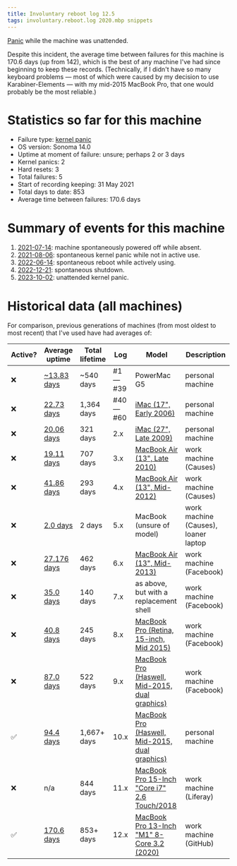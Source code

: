 ```yaml
---
title: Involuntary reboot log 12.5
tags: involuntary.reboot.log 2020.mbp snippets
---
```


[Panic](/wiki/Kernel_panic) while the machine was unattended.

Despite this incident, the average time between failures for this machine is 170.6 days (up from 142), which is the best of any machine I've had since beginning to keep these records. (Technically, if I didn't have so many keyboard problems — most of which were caused by my decision to use Karabiner-Elements — with my mid-2015 MacBook Pro, that one would probably be the most reliable.)

# Statistics so far for this machine

-   Failure type: [kernel panic](/wiki/Kernel_panic)
-   OS version: Sonoma 14.0
-   Uptime at moment of failure: unsure; perhaps 2 or 3 days
-   Kernel panics: 2
-   Hard resets: 3
-   Total failures: 5
-   Start of recording keeping: 31 May 2021
-   Total days to date: 853
-   Average time between failures: 170.6 days

# Summary of events for this machine

1. [2021-07-14](/snippets/1167): machine spontaneously powered off while absent.
1. [2021-08-06](/snippets/1168): spontaneous kernel panic while not in active use.
1. [2022-06-14](/snippets/1174): spontaneous reboot while actively using.
1. [2022-12-21](/snippets/1175): spontaneous shutdown.
1. [2023-10-02](/snippets/1177): unattended kernel panic.

# Historical data (all machines)

For comparison, previous generations of machines (from most oldest to most recent) that I've used have had averages of:

| Active? | Average uptime | Total lifetime | Log | Model | Description |
| --- | --- | --- | --- | --- | --- |
| ❌ | [~13.83 days](/blog/involuntary-reboot-log-39) | \~540 days | #1 &mdash; #39 | PowerMac G5 | personal machine |
| ❌ | [22.73 days](/blog/involuntary-reboot-log-60) | 1,364 days | #40 &mdash; #60 | [iMac (17", Early 2006)](http://www.everymac.com/systems/apple/imac/specs/imac_cd_1.83_17.html) | personal machine |
| ❌ | [20.06 days](/snippets/23) | 321 days | 2.x | [iMac (27", Late 2009)](http://www.everymac.com/systems/apple/imac/stats/imac-core-i5-2.66-27-inch-aluminum-late-2009-specs.html) | personal machine |
| ❌ | [19.11 days](/snippets/128) | 707 days | 3.x | [MacBook Air (13", Late 2010)](http://www.everymac.com/systems/apple/macbook-air/specs/macbook-air-core-2-duo-2.13-13-late-2010-specs.html) | work machine (Causes) |
| ❌ | [41.86 days](/snippets/170) | 293 days | 4.x | [MacBook Air (13", Mid-2012)](http://www.everymac.com/systems/apple/macbook-air/specs/macbook-air-core-i5-1.8-13-mid-2012-specs.html) | work machine (Causes) |
| ❌ | [2.0 days](/snippets/171) | 2 days | 5.x | MacBook (unsure of model) | work machine (Causes), loaner laptop |
| ❌ | [27.176 days](/snippets/1117) | 462 days | 6.x | [MacBook Air (13", Mid-2013)](http://www.everymac.com/systems/apple/macbook-air/specs/macbook-air-core-i7-1.7-13-mid-2013-specs.html) | work machine (Facebook) |
| ❌ | [35.0 days](/snippets/1138) | 140 days | 7.x | as above, but with a replacement shell | work machine (Facebook) |
| ❌ | [40.8 days](/snippets/1144) | 245 days | 8.x | [MacBook Pro (Retina, 15-inch, Mid 2015)](http://www.everymac.com/systems/apple/macbook_pro/specs/macbook-pro-core-i7-2.8-15-iris-only-mid-2015-retina-display-specs.html) | work machine (Facebook) |
| ❌ | [87.0 days](/snippets/1153) | 522 days | 9.x | [MacBook Pro (Haswell, Mid-2015, dual graphics)](http://www.everymac.com/systems/apple/macbook_pro/specs/macbook-pro-core-i7-2.8-15-dual-graphics-mid-2015-retina-display-specs.html) | work machine (Facebook) |
| ✅ | [94.4 days](/snippets/1176) | 1,667+ days | 10.x | [MacBook Pro (Haswell, Mid-2015, dual graphics)](http://www.everymac.com/systems/apple/macbook_pro/specs/macbook-pro-core-i7-2.8-15-dual-graphics-mid-2015-retina-display-specs.html) | personal machine |
| ❌ | n/a | 844 days | 11.x | [MacBook Pro 15-Inch "Core i7" 2.6 Touch/2018](https://everymac.com/systems/apple/macbook_pro/specs/macbook-pro-core-i7-2.6-15-mid-2018-true-tone-display-touch-bar-specs.html) | work machine (Liferay) |
| ✅ | [170.6 days](/snippets/1177) | 853+ days | 12.x | [MacBook Pro 13-Inch "M1" 8-Core 3.2 (2020)](https://everymac.com/systems/apple/macbook_pro/specs/macbook-pro-m1-8-core-13-2020-specs.html) | work machine (GitHub) |
